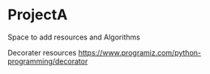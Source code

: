 # ProjectA
Space to add resources and Algorithms

Decorater  resources
https://www.programiz.com/python-programming/decorator
